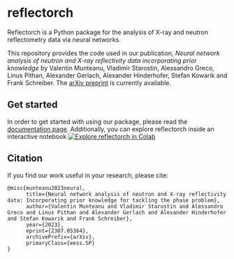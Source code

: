 # reflectorch

Reflectorch is a Python package for the analysis of X-ray and neutron reflectometry data via neural networks. 

This repository provides the code used in our publication, *Neural network analysis of neutron and X-ray reflectivity data 
incorporating prior knowledge* by Valentin Munteanu, Vladimir Starostin, Alessandro Greco, Linus Pithan, Alexander Gerlach, Alexander Hinderhofer, Stefan Kowarik and Frank Schreiber. The [arXiv preprint](https://arxiv.org/abs/2307.05364) is currently available.  

## Get started

In order to get started with using our package, please read the [documentation page](https://).
Additionally, you can explore reflectorch inside an interactive notebook [![Explore reflectorch in Colab](https://colab.research.google.com/assets/colab-badge.svg)](https://colab.research.google.com/github/vmunteanu/reflectorch/blob/master/explore_reflectorch.ipynb)<br>


## Citation
If you find our work useful in your research, please cite:
```
@misc{munteanu2023neural,
      title={Neural network analysis of neutron and X-ray reflectivity data: Incorporating prior knowledge for tackling the phase problem}, 
      author={Valentin Munteanu and Vladimir Starostin and Alessandro Greco and Linus Pithan and Alexander Gerlach and Alexander Hinderhofer and Stefan Kowarik and Frank Schreiber},
      year={2023},
      eprint={2307.05364},
      archivePrefix={arXiv},
      primaryClass={eess.SP}
}
```